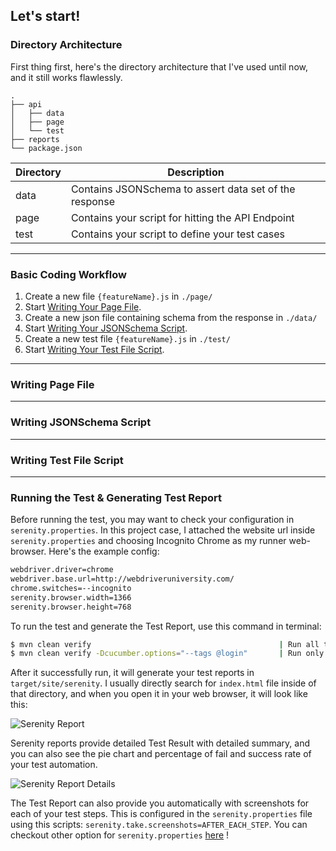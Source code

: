 ##  Let's start!

### Directory Architecture
First thing first, here's the directory architecture that I've used until now, and it still works flawlessly.

    .
    ├── api            
    │   ├── data
    │   ├── page
    │   └── test 
    ├── reports
    └── package.json

| Directory  | Description                                                       |
| ---------  | ----------------------------------------------------------------- |
| data       | Contains JSONSchema to assert data set of the response            |
| page       | Contains your script for hitting the API Endpoint                 |
| test       | Contains your script to define your test cases                    |

---
### Basic Coding Workflow

1. Create a new file `{featureName}.js` in `./page/`
2. Start [Writing Your Page File](#writing-page-file).
3. Create a new json file containing schema from the response in `./data/`
4. Start [Writing Your JSONSchema Script](#writing-jsonschema-script).
5. Create a new test file `{featureName}.js` in `./test/`
6. Start [Writing Your Test File Script](#writing-test-file).

---

### Writing Page File


---

### Writing JSONSchema Script

---

### Writing Test File Script


---

### Running the Test & Generating Test Report
Before running the test, you may want to check your configuration in `serenity.properties`. In this project case, I attached the website url inside `serenity.properties` and choosing Incognito Chrome as my runner web-browser. Here's the example config:

```sh
webdriver.driver=chrome
webdriver.base.url=http://webdriveruniversity.com/
chrome.switches=--incognito
serenity.browser.width=1366
serenity.browser.height=768
```

To run the test and generate the Test Report, use this command in terminal:
```sh
$ mvn clean verify                                          | Run all test & generate Test Report
$ mvn clean verify -Dcucumber.options="--tags @login"       | Run only @login tag & generate Test Report
```

After it successfully run, it will generate your test reports in `target/site/serenity`. I usually directly search for `index.html` file inside of that directory, and when you open it in your web browser, it will look like this:

![Serenity Report](img/report-serenity.png)

Serenity reports provide detailed Test Result with detailed summary, and you can also see the pie chart and percentage of fail and success rate of your test automation.

![Serenity Report Details](img/report-serenity-details.png)

The Test Report can also provide you automatically with screenshots for each of your test steps. This is configured in the `serenity.properties` file using this scripts: `serenity.take.screenshots=AFTER_EACH_STEP`. You can checkout other option for `serenity.properties` [here](https://github.com/serenity-bdd/serenity-documentation/blob/master/src/asciidoc/system-props.adoc) !
